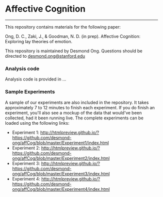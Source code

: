 # Affective Cognition
-----

This repository contains materials for the following paper:

Ong, D. C., Zaki, J., & Goodman, N. D. (in prep). Affective Cognition: Exploring lay theories of emotion.

This repository is maintained by Desmond Ong. Questions should be directed to desmond.ong@stanford.edu

### Analysis code

Analysis code is provided in ...

### Sample Experiments

A sample of our experiments are also included in the repository. It takes approximately 7 to 12 minutes to finish each experiment. If you do finish an experiment, you'll also see a mockup of the data that would've been collected, had it been running live. The complete experiments can be loaded using the following links:

- Experiment 1: http://htmlpreview.github.io/?https://github.com/desmond-ong/affCog/blob/master/Experiment1/index.html
- Experiment 2: http://htmlpreview.github.io/?https://github.com/desmond-ong/affCog/blob/master/Experiment2/index.html
- Experiment 3: http://htmlpreview.github.io/?https://github.com/desmond-ong/affCog/blob/master/Experiment3/index.html
- Experiment 4: http://htmlpreview.github.io/?https://github.com/desmond-ong/affCog/blob/master/Experiment4/index.html
